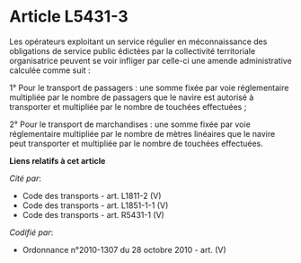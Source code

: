 # Article L5431-3

Les opérateurs exploitant un service régulier en méconnaissance des obligations de service public édictées par la
collectivité territoriale organisatrice peuvent se voir infliger par celle-ci une amende administrative calculée comme suit :

1° Pour le transport de passagers : une somme fixée par voie réglementaire multipliée par le nombre de passagers que le
navire est autorisé à transporter et multipliée par le nombre de touchées effectuées ;

2° Pour le transport de marchandises : une somme fixée par voie réglementaire multipliée par le nombre de mètres linéaires
que le navire peut transporter et multipliée par le nombre de touchées effectuées.

**Liens relatifs à cet article**

_Cité par_:

  - Code des transports - art. L1811-2 (V)
  - Code des transports - art. L1851-1-1 (V)
  - Code des transports - art. R5431-1 (V)

_Codifié par_:

  - Ordonnance n°2010-1307 du 28 octobre 2010 - art. (V)
